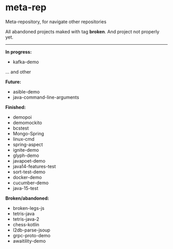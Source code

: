 # meta-rep
Meta-repository, for navigate other repositories

All abandoned projects maked with tag **broken**.
And project not properly yet.

---

**In progress:**
* kafka-demo

... and other

**Future:**
* asible-demo
* java-command-line-arguments

**Finished:**
* demopoi
* demomockito
* bcstest
* Mongo-Spring
* linux-cmd
* spring-aspect
* ignite-demo 
* glyph-demo
* javapoet-demo 
* java14-features-test
* sort-test-demo
* docker-demo
* cucumber-demo
* java-15-test

**Broken/abandoned:**
* broken-legs-js
* tetris-java
* tetris-java-2
* chess-kotlin
* l2db-parse-jsoup
* grpc-proto-demo 
* awaitility-demo
